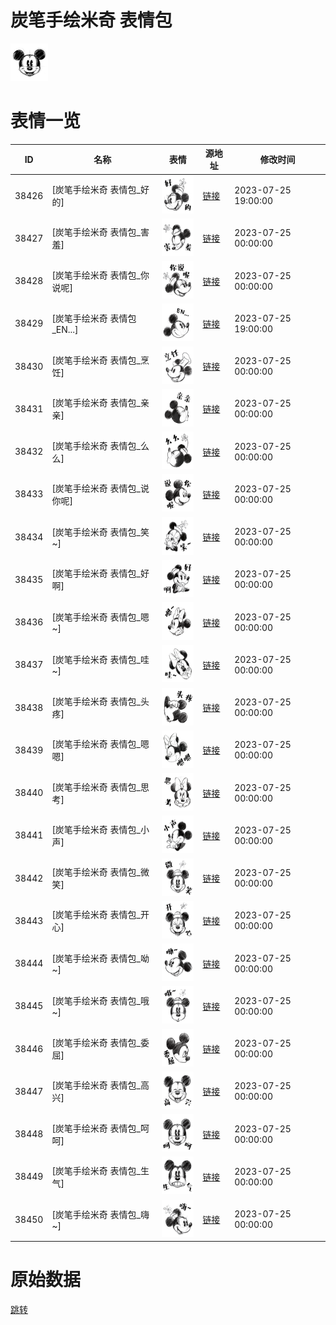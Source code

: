 # 炭笔手绘米奇 表情包

<img src="./cover.png" height="60" alt="cover" />

# 表情一览

|ID|名称|表情|源地址|修改时间|
|----|----|----|----|----|
|38426|[炭笔手绘米奇 表情包_好的]|<img src="./pic/038426_%5B炭笔手绘米奇 表情包_好的%5D.png" height="60" alt="好的"/>|[链接](https://i0.hdslb.com/bfs/garb/fce3f7ac4ad3b1816dffeac18327d94f88f49962.png)|2023-07-25 19:00:00|
|38427|[炭笔手绘米奇 表情包_害羞]|<img src="./pic/038427_%5B炭笔手绘米奇 表情包_害羞%5D.png" height="60" alt="害羞"/>|[链接](https://i0.hdslb.com/bfs/garb/0ca4fdf1598854164504de872e341bd869a2965a.png)|2023-07-25 00:00:00|
|38428|[炭笔手绘米奇 表情包_你说呢]|<img src="./pic/038428_%5B炭笔手绘米奇 表情包_你说呢%5D.png" height="60" alt="你说呢"/>|[链接](https://i0.hdslb.com/bfs/garb/d6a3fde0b7daf03059af02de303e567ca1803f86.png)|2023-07-25 00:00:00|
|38429|[炭笔手绘米奇 表情包_EN...]|<img src="./pic/038429_%5B炭笔手绘米奇 表情包_EN...%5D.png" height="60" alt="EN..."/>|[链接](https://i0.hdslb.com/bfs/garb/27b583e2779ed5864782d271e277c278b901076b.png)|2023-07-25 19:00:00|
|38430|[炭笔手绘米奇 表情包_烹饪]|<img src="./pic/038430_%5B炭笔手绘米奇 表情包_烹饪%5D.png" height="60" alt="烹饪"/>|[链接](https://i0.hdslb.com/bfs/garb/d6152b8ba116e3d8c867e302622587d57f21c75a.png)|2023-07-25 00:00:00|
|38431|[炭笔手绘米奇 表情包_亲亲]|<img src="./pic/038431_%5B炭笔手绘米奇 表情包_亲亲%5D.png" height="60" alt="亲亲"/>|[链接](https://i0.hdslb.com/bfs/garb/9334e1f737874d5fef36c236465ffc27448c1688.png)|2023-07-25 00:00:00|
|38432|[炭笔手绘米奇 表情包_么么]|<img src="./pic/038432_%5B炭笔手绘米奇 表情包_么么%5D.png" height="60" alt="么么"/>|[链接](https://i0.hdslb.com/bfs/garb/6d240eb9908ada61c5179277394af450f7797953.png)|2023-07-25 00:00:00|
|38433|[炭笔手绘米奇 表情包_说你呢]|<img src="./pic/038433_%5B炭笔手绘米奇 表情包_说你呢%5D.png" height="60" alt="说你呢"/>|[链接](https://i0.hdslb.com/bfs/garb/85fb175f8fc32dc6f92fbce584ef3297bb665730.png)|2023-07-25 00:00:00|
|38434|[炭笔手绘米奇 表情包_笑~]|<img src="./pic/038434_%5B炭笔手绘米奇 表情包_笑~%5D.png" height="60" alt="笑~"/>|[链接](https://i0.hdslb.com/bfs/garb/4e0a717d1ec44db631fffaccfa6fb8ca74f3526f.png)|2023-07-25 00:00:00|
|38435|[炭笔手绘米奇 表情包_好啊]|<img src="./pic/038435_%5B炭笔手绘米奇 表情包_好啊%5D.png" height="60" alt="好啊"/>|[链接](https://i0.hdslb.com/bfs/garb/bb5fc578bed3faf276403b4cd4531d23e076f1d6.png)|2023-07-25 00:00:00|
|38436|[炭笔手绘米奇 表情包_嗯~]|<img src="./pic/038436_%5B炭笔手绘米奇 表情包_嗯~%5D.png" height="60" alt="嗯~"/>|[链接](https://i0.hdslb.com/bfs/garb/c754557a8448c79eb46c9436e7809e5054bcdc79.png)|2023-07-25 00:00:00|
|38437|[炭笔手绘米奇 表情包_哇~]|<img src="./pic/038437_%5B炭笔手绘米奇 表情包_哇~%5D.png" height="60" alt="哇~"/>|[链接](https://i0.hdslb.com/bfs/garb/3da296f22f04762266a6904eba0de49ec86e4ec8.png)|2023-07-25 00:00:00|
|38438|[炭笔手绘米奇 表情包_头疼]|<img src="./pic/038438_%5B炭笔手绘米奇 表情包_头疼%5D.png" height="60" alt="头疼"/>|[链接](https://i0.hdslb.com/bfs/garb/390d4b95cc296cb1fe250d22bb04a7e0d3ba40dd.png)|2023-07-25 00:00:00|
|38439|[炭笔手绘米奇 表情包_嗯嗯]|<img src="./pic/038439_%5B炭笔手绘米奇 表情包_嗯嗯%5D.png" height="60" alt="嗯嗯"/>|[链接](https://i0.hdslb.com/bfs/garb/229154d88104fa246087c469b8e6ac312f9be2a5.png)|2023-07-25 00:00:00|
|38440|[炭笔手绘米奇 表情包_思考]|<img src="./pic/038440_%5B炭笔手绘米奇 表情包_思考%5D.png" height="60" alt="思考"/>|[链接](https://i0.hdslb.com/bfs/garb/15736242e43a581f4b172e3e0f95e3ed620cae77.png)|2023-07-25 00:00:00|
|38441|[炭笔手绘米奇 表情包_小声]|<img src="./pic/038441_%5B炭笔手绘米奇 表情包_小声%5D.png" height="60" alt="小声"/>|[链接](https://i0.hdslb.com/bfs/garb/865c88c2422fcba997d6460faa3e13d9a9e8f31b.png)|2023-07-25 00:00:00|
|38442|[炭笔手绘米奇 表情包_微笑]|<img src="./pic/038442_%5B炭笔手绘米奇 表情包_微笑%5D.png" height="60" alt="微笑"/>|[链接](https://i0.hdslb.com/bfs/garb/4b4c474c063b8d3a59cdb956b521277bb1d8261a.png)|2023-07-25 00:00:00|
|38443|[炭笔手绘米奇 表情包_开心]|<img src="./pic/038443_%5B炭笔手绘米奇 表情包_开心%5D.png" height="60" alt="开心"/>|[链接](https://i0.hdslb.com/bfs/garb/e08d30cc4412bb43d25d8114b670b73895c6e41f.png)|2023-07-25 00:00:00|
|38444|[炭笔手绘米奇 表情包_呦~]|<img src="./pic/038444_%5B炭笔手绘米奇 表情包_呦~%5D.png" height="60" alt="呦~"/>|[链接](https://i0.hdslb.com/bfs/garb/da826f5388111c4f9cadbe4db0778142473c291d.png)|2023-07-25 00:00:00|
|38445|[炭笔手绘米奇 表情包_哦~]|<img src="./pic/038445_%5B炭笔手绘米奇 表情包_哦~%5D.png" height="60" alt="哦~"/>|[链接](https://i0.hdslb.com/bfs/garb/3579f9938cdd0006846ec97e4888ed8e46fb242c.png)|2023-07-25 00:00:00|
|38446|[炭笔手绘米奇 表情包_委屈]|<img src="./pic/038446_%5B炭笔手绘米奇 表情包_委屈%5D.png" height="60" alt="委屈"/>|[链接](https://i0.hdslb.com/bfs/garb/8b204f152f58ac5e5221300ff8789b92b0c7320a.png)|2023-07-25 00:00:00|
|38447|[炭笔手绘米奇 表情包_高兴]|<img src="./pic/038447_%5B炭笔手绘米奇 表情包_高兴%5D.png" height="60" alt="高兴"/>|[链接](https://i0.hdslb.com/bfs/garb/3244bca81690d4bc1f36cd802b6d35f5688f18a0.png)|2023-07-25 00:00:00|
|38448|[炭笔手绘米奇 表情包_呵呵]|<img src="./pic/038448_%5B炭笔手绘米奇 表情包_呵呵%5D.png" height="60" alt="呵呵"/>|[链接](https://i0.hdslb.com/bfs/garb/86674ad4e0df204d34b4ef2ddf68a82cbfe99e4f.png)|2023-07-25 00:00:00|
|38449|[炭笔手绘米奇 表情包_生气]|<img src="./pic/038449_%5B炭笔手绘米奇 表情包_生气%5D.png" height="60" alt="生气"/>|[链接](https://i0.hdslb.com/bfs/garb/9ec35ebe531ffdb2dfc8dd7a85e670ea9e03b717.png)|2023-07-25 00:00:00|
|38450|[炭笔手绘米奇 表情包_嗨~]|<img src="./pic/038450_%5B炭笔手绘米奇 表情包_嗨~%5D.png" height="60" alt="嗨~"/>|[链接](https://i0.hdslb.com/bfs/garb/5392fea5f0303b3c95b9218715b6c5d8af327acf.png)|2023-07-25 00:00:00|

# 原始数据

[跳转](./raw.json)

